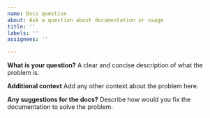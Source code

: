 ```yaml
---
name: Docs question
about: Ask a question about documentation or usage
title: ''
labels: ''
assignees: ''

---
```


**What is your question?**
A clear and concise description of what the problem is.

**Additional context**
Add any other context about the problem here.

**Any suggestions for the docs?**
Describe how would you fix the documentation to solve the problem.

